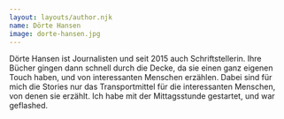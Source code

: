 ```yaml
---
layout: layouts/author.njk
name: Dörte Hansen
image: dorte-hansen.jpg
---
```

Dörte Hansen ist Journalisten und seit 2015 auch Schriftstellerin. Ihre Bücher gingen dann schnell durch die Decke, da sie einen ganz eigenen Touch haben, und von interessanten Menschen erzählen. Dabei sind für mich die Stories nur das Transportmittel für die interessanten Menschen, von denen sie erzählt. Ich habe mit der Mittagsstunde gestartet, und war geflashed.
